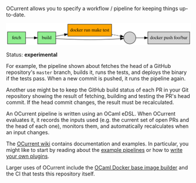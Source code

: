 OCurrent allows you to specify a workflow / pipeline for keeping things up-to-date.

<p align='center'>
  <img src="./doc/gated-deploy.svg"/>
</p>

Status: **experimental**

For example, the pipeline shown about fetches the head of a GitHub repository's
`master` branch, builds it, runs the tests, and deploys the binary if the tests
pass. When a new commit is pushed, it runs the pipeline again.

Another use might be to keep the GitHub build status of each PR in your Git
repository showing the result of fetching, building and testing the PR's head
commit. If the head commit changes, the result must be recalculated.

An OCurrent pipeline is written using an OCaml eDSL. When OCurrent evaluates it,
it records the inputs used (e.g. the current set of open PRs and the head of each
one), monitors them, and automatically recalculates when an input changes.

The [OCurrent wiki][] contains documentation and examples.
In particular, you might like to start by reading about the
[example pipelines][] or how to [write your own plugins][writing-plugins].

Larger uses of OCurrent include the
[OCaml Docker base image builder][docker-base-images] and the CI that tests
this repository itself.

[docker-base-images]: https://github.com/ocaml-ci/docker-base-images
[writing-plugins]: https://github.com/ocaml-ci/current/wiki/Writing-plugins
[example pipelines]: https://github.com/ocaml-ci/current/wiki/Example-pipelines
[OCurrent wiki]: https://github.com/ocaml-ci/current/wiki

